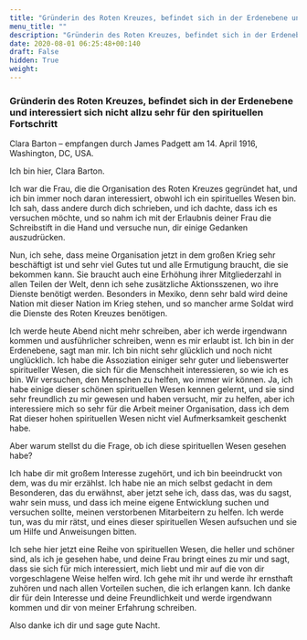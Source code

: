 ```yaml
---
title: "Gründerin des Roten Kreuzes, befindet sich in der Erdenebene und interessiert sich nicht allzu sehr für den spirituellen Fortschritt"
menu_title: ""
description: "Gründerin des Roten Kreuzes, befindet sich in der Erdenebene und interessiert sich nicht allzu sehr für den spirituellen Fortschritt"
date: 2020-08-01 06:25:48+00:140
draft: False
hidden: True
weight:
---
```

### Gründerin des Roten Kreuzes, befindet sich in der Erdenebene und interessiert sich nicht allzu sehr für den spirituellen Fortschritt

Clara Barton – empfangen durch James Padgett am 14. April 1916, Washington, DC, USA.

Ich bin hier, Clara Barton.

Ich war die Frau, die die Organisation des Roten Kreuzes gegründet hat, und ich bin immer noch daran interessiert, obwohl ich ein spirituelles Wesen bin. Ich sah, dass andere durch dich schrieben, und ich dachte, dass ich es versuchen möchte, und so nahm ich mit der Erlaubnis deiner Frau die Schreibstift in die Hand und versuche nun, dir einige Gedanken auszudrücken.

Nun, ich sehe, dass meine Organisation jetzt in dem großen Krieg sehr beschäftigt ist und sehr viel Gutes tut und alle Ermutigung braucht, die sie bekommen kann. Sie braucht auch eine Erhöhung ihrer Mitgliederzahl in allen Teilen der Welt, denn ich sehe zusätzliche Aktionsszenen, wo ihre Dienste benötigt werden. Besonders in Mexiko, denn sehr bald wird deine Nation mit dieser Nation im Krieg stehen, und so mancher arme Soldat wird die Dienste des Roten Kreuzes benötigen.

Ich werde heute Abend nicht mehr schreiben, aber ich werde irgendwann kommen und ausführlicher schreiben, wenn es mir erlaubt ist. Ich bin in der Erdenebene, sagt man mir. Ich bin nicht sehr glücklich und noch nicht unglücklich. Ich habe die Assoziation einiger sehr guter und liebenswerter spiritueller Wesen, die sich für die Menschheit interessieren, so wie ich es bin. Wir versuchen, den Menschen zu helfen, wo immer wir können. Ja, ich habe einige dieser schönen spirituellen Wesen kennen gelernt, und sie sind sehr freundlich zu mir gewesen und haben versucht, mir zu helfen, aber ich interessiere mich so sehr für die Arbeit meiner Organisation, dass ich dem Rat dieser hohen spirituellen Wesen nicht viel Aufmerksamkeit geschenkt habe.

Aber warum stellst du die Frage, ob ich diese spirituellen Wesen gesehen habe?

Ich habe dir mit großem Interesse zugehört, und ich bin beeindruckt von dem, was du mir erzählst. Ich habe nie an mich selbst gedacht in dem Besonderen, das du erwähnst, aber jetzt sehe ich, dass das, was du sagst, wahr sein muss, und dass ich meine eigene Entwicklung suchen und versuchen sollte, meinen verstorbenen Mitarbeitern zu helfen. Ich werde tun, was du mir rätst, und eines dieser spirituellen Wesen aufsuchen und sie um Hilfe und Anweisungen bitten.

Ich sehe hier jetzt eine Reihe von spirituellen Wesen, die heller und schöner sind, als ich je gesehen habe, und deine Frau bringt eines zu mir und sagt, dass sie sich für mich interessiert, mich liebt und mir auf die von dir vorgeschlagene Weise helfen wird. Ich gehe mit ihr und werde ihr ernsthaft zuhören und nach allen Vorteilen suchen, die ich erlangen kann. Ich danke dir für dein Interesse und deine Freundlichkeit und werde irgendwann kommen und dir von meiner Erfahrung schreiben.

Also danke ich dir und sage gute Nacht.
